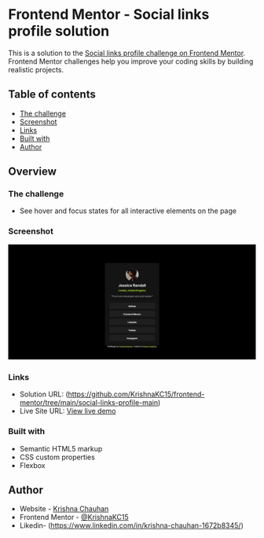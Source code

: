 # Frontend Mentor - Social links profile solution

This is a solution to the [Social links profile challenge on Frontend Mentor](https://www.frontendmentor.io/challenges/social-links-profile-UG32l9m6dQ). Frontend Mentor challenges help you improve your coding skills by building realistic projects. 

## Table of contents


- [The challenge](#the-challenge)
- [Screenshot](#screenshot)
- [Links](#links)
- [Built with](#built-with)
- [Author](#author)

## Overview

### The challenge
- See hover and focus states for all interactive elements on the page

### Screenshot

![](./preview.jpg)


### Links

- Solution URL: (https://github.com/KrishnaKC15/frontend-mentor/tree/main/social-links-profile-main)
- Live Site URL: [View live demo](https://krishnakc15.github.io/frontend-mentor/social-links-profile-main/index.html)

### Built with

- Semantic HTML5 markup
- CSS custom properties
- Flexbox

## Author

- Website - [Krishna Chauhan]()
- Frontend Mentor - [@KrishnaKC15](https://www.frontendmentor.io/profile/KrishnaKC15)
- Likedin- (https://www.linkedin.com/in/krishna-chauhan-1672b8345/)
